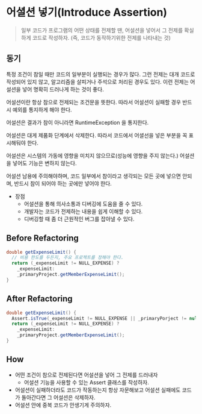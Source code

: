# 어셜션 넣기(Introduce Assertion)

> 일부 코드가 프로그램의 어떤 상태를 전제할 땐, 어설션을 넣어서 그 전제를 확실하게 코드로 작성하자. (즉, 코드가 동작하기위한 전제를 나타내는 것)

## 동기

특정 조건이 참일 때만 코드의 일부분이 실행되는 경우가 많다. 그런 전제는 대개 코드로 작성되어 있지 않고, 알고리즘을 살피거나 주석으로 처리된 경우도 있다.
이런 전제는 어설션을 넣어 명확히 드러나게 하는 것이 좋다.

어설션이란 항상 참으로 전제되는 조건문을 뜻한다. 따라서 어설션이 실패할 경우 반드시 예외를 통지하게 해야 한다.

어설션은 결과가 참이 아니라면 RuntimeException 을 통지한다.

어설션은 대게 제품화 단계에서 삭제한다. 따라서 코드에서 어셜선을 넣은 부분을 꼭 표시해둬야 한다.

어설션은 시스템의 가동에 영향을 미치지 않으므로(성능에 영향을 주지 않는다.) 어설션을 넣어도 기능은 변하지 않는다.

어설션 남용에 주의해야하며, 코드 일부에서 참이라고 생각되는 모든 곳에 넣으면 안되며, 반드시 참이 되어야 하는 곳에만 넣어야 한다.

- 장점
  - 어설션을 통해 의사소통과 디버깅에 도움을 줄 수 있다.
  - 개발자는 코드가 전제하는 내용을 쉽게 이해할 수 있다.
  - 디버깅할 때 좀 더 근원적인 버그를 잡아낼 수 있다.

## Before Refactoring

```java
double getExpenseLimit() {
  // 비용 한도를 두든지, 주요 프로젝트를 정해야 한다.
  return (_expenseLimit != NULL_EXPENSE) ?
    _expenseLimit:
    _primaryProject.getMemberExpenseLimit();
}
```

## After Refactoring

```java
double getExpenseLimit() {
  Assert.isTrue(_expenseLimit != NULL_EXPENSE || _primaryPorject != null);
  return (_expenseLimit != NULL_EXPENSE) ?
    _expenseLimit:
    _primaryProject.getMemberExpenseLimit();
}
```

## How

- 어떤 조건이 참으로 전제된다면 어설션을 넣어 그 전제를 드러내자
  - 어설션 기능을 사용할 수 있는 Assert 클래스를 작성하자.
- 어설션이 실패하더라도 코드가 작동하는지 항상 자문해보고 어설션 실패에도 코드가 돌아간다면 그 어설션은 삭제하자.
- 어설션 안에 중복 코드가 안생기게 주의하자.
